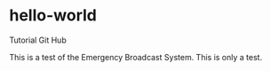 # hello-world
Tutorial Git Hub

This is a test of the Emergency Broadcast System. This is only a test.
